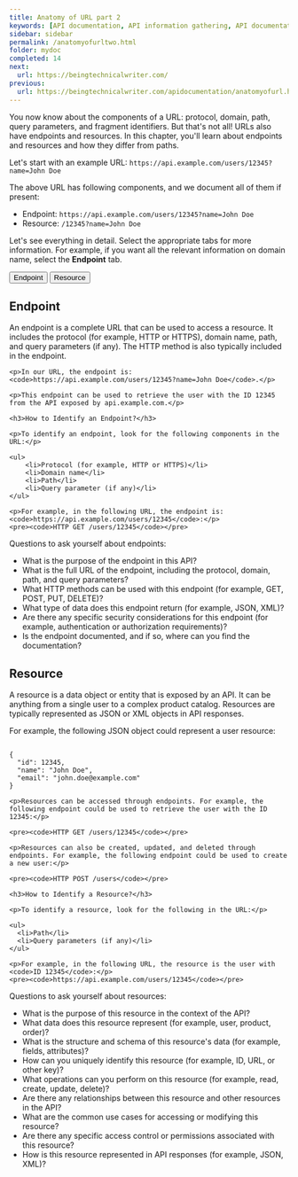 ```yaml
---
title: Anatomy of URL part 2
keywords: [API documentation, API information gathering, API documentation best practices, API documentation tools, API documentation planning, API documentation structure, API documentation writing, API documentation testing, API documentation review, API documentation publishing, API documentation maintenance, API documentation improvement, Writing API documentation, Understanding API, Identifying target audience, Documentation goals, Gathering API information, Organizing documentation structure, Writing clear content, Including code samples, Testing API documentation, Seeking feedback on documentation, Publishing API documentation, Maintaining API documentation, Continuous improvement in documentation, Technical writing for APIs, API documentation platforms, Effective API documentation, User-friendly API documentation, URLs, API documentation, web addresses, web resources, protocols, domains, paths, query parameters, endpoints, developers, marketers, troubleshoot API issues, track website performance, API development, web development, resources access, API understanding, API usage, API resources, API endpoints, API troubleshoot, API performance tracking, API mastery]
sidebar: sidebar
permalink: /anatomyofurltwo.html
folder: mydoc
completed: 14
next:
  url: https://beingtechnicalwriter.com/
previous:
  url: https://beingtechnicalwriter.com/apidocumentation/anatomyofurl.html
---
```


You now know about the components of a URL: protocol, domain, path, query parameters, and fragment identifiers. But that's not all! URLs also have endpoints and resources. In this chapter, you'll learn about endpoints and resources and how they differ from paths.

Let's start with an example URL: `https://api.example.com/users/12345?name=John Doe`

The above URL has following components, and we document all of them if present:

* Endpoint: `https://api.example.com/users/12345?name=John Doe`
* Resource: `/12345?name=John Doe`

Let's see everything in detail. Select the appropriate tabs for more information. For example, if you want all the relevant information on domain name, select the **Endpoint** tab.

<div class="tabs">
    <button class="tablink" onclick="openTab('endpoint')">Endpoint</button>
    <button class="tablink" onclick="openTab('resource')">Resource</button>
</div>

<div id="endpoint" class="tabcontent">
    <h2>Endpoint</h2>
    <p>An endpoint is a complete URL that can be used to access a resource. It includes the protocol (for example, HTTP or HTTPS), domain name, path, and query parameters (if any). The HTTP method is also typically included in the endpoint.</p>

    <p>In our URL, the endpoint is: <code>https://api.example.com/users/12345?name=John Doe</code>.</p>

    <p>This endpoint can be used to retrieve the user with the ID 12345 from the API exposed by api.example.com.</p>

    <h3>How to Identify an Endpoint?</h3>

    <p>To identify an endpoint, look for the following components in the URL:</p>

    <ul>
        <li>Protocol (for example, HTTP or HTTPS)</li>
        <li>Domain name</li>
        <li>Path</li>
        <li>Query parameter (if any)</li>
    </ul>

    <p>For example, in the following URL, the endpoint is: <code>https://api.example.com/users/12345</code>:</p>
    <pre><code>HTTP GET /users/12345</code></pre>

<div class="question-box">
    <i class="fas fa-question"></i> Questions to ask yourself about endpoints:
    <ul>
        <li>What is the purpose of the endpoint in this API?</li>
        <li>What is the full URL of the endpoint, including the protocol, domain, path, and query parameters?</li>
        <li>What HTTP methods can be used with this endpoint (for example, GET, POST, PUT, DELETE)?</li>
        <li>What type of data does this endpoint return (for example, JSON, XML)?</li>
        <li>Are there any specific security considerations for this endpoint (for example, authentication or authorization requirements)?</li>
        <li>Is the endpoint documented, and if so, where can you find the documentation?</li>
    </ul>
</div>
</div>

<div id="resource" class="tabcontent">
    <h2>Resource</h2>
    <p>A resource is a data object or entity that is exposed by an API. It can be anything from a single user to a complex product catalog. Resources are typically represented as JSON or XML objects in API responses.</p>
    <p>For example, the following JSON object could represent a user resource:</p>
    <pre><code>
{
  "id": 12345,
  "name": "John Doe",
  "email": "john.doe@example.com"
}
</code></pre>

    <p>Resources can be accessed through endpoints. For example, the following endpoint could be used to retrieve the user with the ID 12345:</p>

    <pre><code>HTTP GET /users/12345</code></pre>

    <p>Resources can also be created, updated, and deleted through endpoints. For example, the following endpoint could be used to create a new user:</p>

    <pre><code>HTTP POST /users</code></pre>

    <h3>How to Identify a Resource?</h3>

    <p>To identify a resource, look for the following in the URL:</p>

    <ul>
      <li>Path</li>
      <li>Query parameters (if any)</li>
    </ul>

    <p>For example, in the following URL, the resource is the user with <code>ID 12345</code>:</p>
    <pre><code>https://api.example.com/users/12345</code></pre>

<div class="question-box">
    <i class="fas fa-question"></i> Questions to ask yourself about resources:
    <ul>
        <li>What is the purpose of this resource in the context of the API?</li>
        <li>What data does this resource represent (for example, user, product, order)?</li>
        <li>What is the structure and schema of this resource's data (for example, fields, attributes)?</li>
        <li>How can you uniquely identify this resource (for example, ID, URL, or other key)?</li>
        <li>What operations can you perform on this resource (for example, read, create, update, delete)?</li>
        <li>Are there any relationships between this resource and other resources in the API?</li>
        <li>What are the common use cases for accessing or modifying this resource?</li>
        <li>Are there any specific access control or permissions associated with this resource?</li>
        <li>How is this resource represented in API responses (for example, JSON, XML)?</li>
    </ul>
</div>
</div>

<script>
  function openTab(tabName) {
    var tabs = document.getElementsByClassName("tabcontent");
    for (var i = 0; i < tabs.length; i++) {
      tabs[i].style.display = "none";
      tabs[i].classList.remove("fadeIn");
    }

    var tabContent = document.getElementById(tabName);
    tabContent.style.display = "block";
    tabContent.classList.add("fadeIn");
  }

  // Show the Protocol tab by default
  openTab("endpoint");
</script>

<script>
  // Initialize Prism.js
  Prism.highlightAll();
</script>